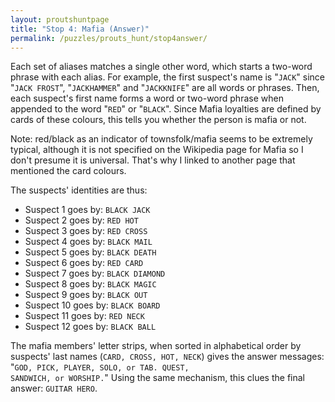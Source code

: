 ```yaml
---
layout: proutshuntpage
title: "Stop 4: Mafia (Answer)"
permalink: /puzzles/prouts_hunt/stop4answer/
---
```


Each set of aliases matches a single other word, which starts a two-word phrase with each alias. For example, the first suspect's name is "<code>JACK</code>" since "<code>JACK FROST</code>", "<code>JACKHAMMER</code>" and "<code>JACKKNIFE</code>" are all words or phrases. Then, each suspect's first name forms a word or two-word phrase when appended to the word "<code>RED</code>" or "<code>BLACK</code>". Since Mafia loyalties are defined by cards of these colours, this tells you whether the person is mafia or not.
	
Note: red/black as an indicator of townsfolk/mafia seems to be extremely typical, although it is not specified on the Wikipedia page for Mafia so I don't presume it is universal. That's why I linked to another page that mentioned the card colours.

The suspects' identities are thus:

- Suspect 1 goes by: <code>BLACK JACK</code>
- Suspect 2 goes by: <code>RED HOT</code>
- Suspect 3 goes by: <code>RED CROSS</code>
- Suspect 4 goes by: <code>BLACK MAIL</code>
- Suspect 5 goes by: <code>BLACK DEATH</code>
- Suspect 6 goes by: <code>RED CARD</code>
- Suspect 7 goes by: <code>BLACK DIAMOND</code>
- Suspect 8 goes by: <code>BLACK MAGIC</code>
- Suspect 9 goes by: <code>BLACK OUT</code>
- Suspect 10 goes by: <code>BLACK BOARD</code>
- Suspect 11 goes by: <code>RED NECK</code>
- Suspect 12 goes by: <code>BLACK BALL</code>

The mafia members' letter strips, when sorted in alphabetical order by suspects' last names (<code>CARD, CROSS, HOT, NECK</code>) gives the answer messages: "<code>GOD, PICK, PLAYER, SOLO, or TAB. QUEST, SANDWICH, or WORSHIP.</code>" Using the same mechanism, this clues the final answer: <code>GUITAR HERO</code>.